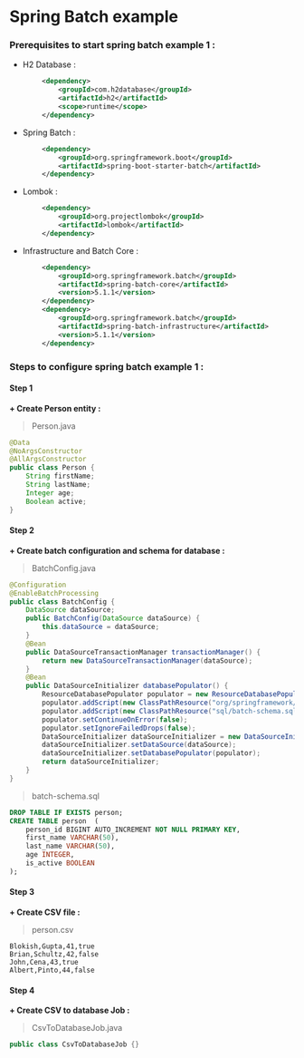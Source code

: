 # Spring Batch example

### Prerequisites to start spring batch example 1 :

- H2 Database :
``` xml
        <dependency>
            <groupId>com.h2database</groupId>
            <artifactId>h2</artifactId>
            <scope>runtime</scope>
        </dependency>
```

- Spring Batch :
```xml
        <dependency>
            <groupId>org.springframework.boot</groupId>
            <artifactId>spring-boot-starter-batch</artifactId>
        </dependency>
```

- Lombok :
```xml
		<dependency>
			<groupId>org.projectlombok</groupId>
			<artifactId>lombok</artifactId>
		</dependency>
```

- Infrastructure and Batch Core :
```xml
		<dependency>
			<groupId>org.springframework.batch</groupId>
			<artifactId>spring-batch-core</artifactId>
			<version>5.1.1</version>
		</dependency>
		<dependency>
			<groupId>org.springframework.batch</groupId>
			<artifactId>spring-batch-infrastructure</artifactId>
			<version>5.1.1</version>
		</dependency>
```

### Steps to configure spring batch example 1 :

#### Step 1

**+ Create Person entity :**

> Person.java

```java
@Data
@NoArgsConstructor
@AllArgsConstructor
public class Person {
    String firstName;
    String lastName;
    Integer age;
    Boolean active;
}
```

#### Step 2

**+ Create batch configuration and schema for database :**
  
> BatchConfig.java

```java
@Configuration
@EnableBatchProcessing
public class BatchConfig {
    DataSource dataSource;
    public BatchConfig(DataSource dataSource) {
        this.dataSource = dataSource;
    }
    @Bean
    public DataSourceTransactionManager transactionManager() {
        return new DataSourceTransactionManager(dataSource);
    }
    @Bean
    public DataSourceInitializer databasePopulator() {
        ResourceDatabasePopulator populator = new ResourceDatabasePopulator();
        populator.addScript(new ClassPathResource("org/springframework/batch/core/schema-h2.sql"));
        populator.addScript(new ClassPathResource("sql/batch-schema.sql"));
        populator.setContinueOnError(false);
        populator.setIgnoreFailedDrops(false);
        DataSourceInitializer dataSourceInitializer = new DataSourceInitializer();
        dataSourceInitializer.setDataSource(dataSource);
        dataSourceInitializer.setDatabasePopulator(populator);
        return dataSourceInitializer;
    }
}
```

> batch-schema.sql

```sql
DROP TABLE IF EXISTS person;
CREATE TABLE person  (
    person_id BIGINT AUTO_INCREMENT NOT NULL PRIMARY KEY,
    first_name VARCHAR(50),
    last_name VARCHAR(50),
    age INTEGER,
    is_active BOOLEAN
);
```

#### Step 3

**+ Create CSV file :**
  
> person.csv

```csv
Blokish,Gupta,41,true
Brian,Schultz,42,false
John,Cena,43,true
Albert,Pinto,44,false
```

#### Step 4

**+ Create CSV to database Job :**
  
> CsvToDatabaseJob.java

```java
public class CsvToDatabaseJob {}
```
